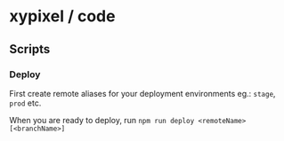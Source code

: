 # xypixel / code

## Scripts

### Deploy
First create remote aliases for your deployment environments eg.: `stage`, `prod` etc.

When you are ready to deploy, run `npm run deploy <remoteName> [<branchName>]`
